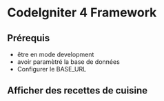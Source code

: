# CodeIgniter 4 Framework


## Prérequis

- être en mode development
- avoir paramètré la base de données
- Configurer le BASE_URL



## Afficher des recettes de cuisine

